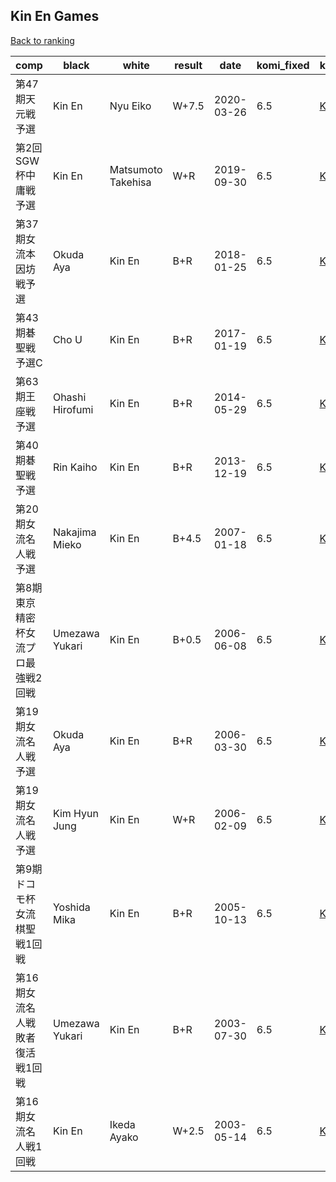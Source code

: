 ## Kin En Games

[Back to ranking](../../index.md)




| **comp** | **black** | **white** | **result** | **date** | **komi_fixed** | **kifu** | 
| --- | --- | --- | --- | --- | --- | --- |
| 第47期天元戦予選 | Kin En | Nyu Eiko | W+7.5 | 2020-03-26 | 6.5 | [Kifu](https://kifudepot.net/kifucontents.php?id=aa%2FtelcbRB4FSQVgaqbFOw%3D%3D) | 
| 第2回SGW杯中庸戦予選 | Kin En | Matsumoto Takehisa | W+R | 2019-09-30 | 6.5 | [Kifu](https://kifudepot.net/kifucontents.php?id=kCR5VZ6W6KFad7NEaSadSg%3D%3D) | 
| 第37期女流本因坊戦予選 | Okuda Aya | Kin En | B+R | 2018-01-25 | 6.5 | [Kifu](https://kifudepot.net/kifucontents.php?id=jiSiu3QFjSzxSstOR1posA%3D%3D) | 
| 第43期碁聖戦　予選C | Cho U | Kin En | B+R | 2017-01-19 | 6.5 | [Kifu](https://kifudepot.net/kifucontents.php?id=AUr%2Bec5ihuzYH1T91quEwA%3D%3D) | 
| 第63期王座戦予選 | Ohashi Hirofumi | Kin En | B+R | 2014-05-29 | 6.5 | [Kifu](https://kifudepot.net/kifucontents.php?id=htLi4viAYrsJAKr%2FD8jFuA%3D%3D) | 
| 第40期碁聖戦予選 | Rin Kaiho | Kin En | B+R | 2013-12-19 | 6.5 | [Kifu](https://kifudepot.net/kifucontents.php?id=tlKTURk4fdZXFCDThk1xHA%3D%3D) | 
| 第20期女流名人戦予選 | Nakajima Mieko | Kin En | B+4.5 | 2007-01-18 | 6.5 | [Kifu](https://kifudepot.net/kifucontents.php?id=EmWTIMUdN0DOBqceK5lhYQ%3D%3D) | 
| 第8期東京精密杯女流プロ最強戦2回戦 | Umezawa Yukari | Kin En | B+0.5 | 2006-06-08 | 6.5 | [Kifu](https://kifudepot.net/kifucontents.php?id=vDH2T5yl7f4szGGccEg7gw%3D%3D) | 
| 第19期女流名人戦予選 | Okuda Aya | Kin En | B+R | 2006-03-30 | 6.5 | [Kifu](https://kifudepot.net/kifucontents.php?id=M6vG0zEk7ryXoYHB7DcdZw%3D%3D) | 
| 第19期女流名人戦予選 | Kim Hyun Jung | Kin En | W+R | 2006-02-09 | 6.5 | [Kifu](https://kifudepot.net/kifucontents.php?id=ktivILUHFN%2Fzm30hjgbaog%3D%3D) | 
| 第9期ドコモ杯女流棋聖戦1回戦 | Yoshida Mika | Kin En | B+R | 2005-10-13 | 6.5 | [Kifu](https://kifudepot.net/kifucontents.php?id=vbwBNsTAizSW1eul1t%2F6Bg%3D%3D) | 
| 第16期女流名人戦敗者復活戦1回戦 | Umezawa Yukari | Kin En | B+R | 2003-07-30 | 6.5 | [Kifu](https://kifudepot.net/kifucontents.php?id=u8FY9uQxuzyRtKsKab9VMw%3D%3D) | 
| 第16期女流名人戦1回戦 | Kin En | Ikeda Ayako | W+2.5 | 2003-05-14 | 6.5 | [Kifu](https://kifudepot.net/kifucontents.php?id=56p48P8nBGtD8WtdxS1kiA%3D%3D) |





